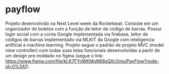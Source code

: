 # payflow
Projeto desenvolvido na Next Level week da Rocketseat. Consiste em um organizador de boletos com a função de leitor de código de barras. Possui login social com a conta Google implementada via firebase, leitor de códigos de barras implementado via MLKIT da Google com inteligencia artificial e machine learning.
Projeto segue o padrão de projeto MVC (model view controller) com todas suas telas funcionais desenvolvidas a partir de um design pre moldado no figma (segue o link: https://www.figma.com/file/kLK7FYnWKMoN68sQXcSniu/PayFlow?node-id=0%3A1).
